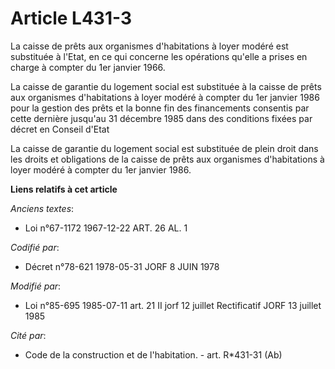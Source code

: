 # Article L431-3

La caisse de prêts aux organismes d'habitations à loyer modéré est substituée à l'Etat, en ce qui concerne les opérations
qu'elle a prises en charge à compter du 1er janvier 1966.

La caisse de garantie du logement social est substituée à la caisse de prêts aux organismes d'habitations à loyer modéré à
compter du 1er janvier 1986 pour la gestion des prêts et la bonne fin des financements consentis par cette dernière jusqu'au
31 décembre 1985 dans des conditions fixées par décret en Conseil d'Etat

La caisse de garantie du logement social est substituée de plein droit dans les droits et obligations de la caisse de prêts
aux organismes d'habitations à loyer modéré à compter du 1er janvier 1986.

**Liens relatifs à cet article**

_Anciens textes_:

  - Loi n°67-1172 1967-12-22 ART. 26 AL. 1

_Codifié par_:

  - Décret n°78-621 1978-05-31 JORF 8 JUIN 1978

_Modifié par_:

  - Loi n°85-695 1985-07-11 art. 21 II jorf 12 juillet Rectificatif JORF 13 juillet 1985

_Cité par_:

  - Code de la construction et de l'habitation. - art. R*431-31 (Ab)
